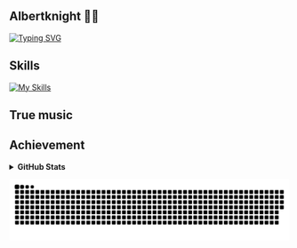 ## Albertknight 🤖👋
[![Typing SVG](https://readme-typing-svg.demolab.com?font=Fira+Code&weight=600&size=32&letterSpacing=-1px&pause=1500&background=FF20A100&vCenter=true&width=700&height=60&lines=Albertknight's+introduction;A+novice+at+web+front-end+development)](https://git.io/typing-svg)




## Skills
[![My Skills](https://skillicons.dev/icons?i=ae,pr,ai,phpstorm,pycharm,idea,react,vite,vscode)](https://skillicons.dev)

## True music

## Achievement
<details>
 <summary><b>GitHub Stats</b></summary>
  <br/>
 
  ![Anurag's GitHub stats](https://github-readme-stats.vercel.app/api?username=AlBERTKNIGHT2023&theme=dark&show_icons=true)
</details>

 ![](https://raw.githubusercontent.com/Albertknight2023/Albertknight2023/refs/heads/output/github-contribution-grid-snake.svg)
<!--
**Albertknight2023/Albertknight2023** is a ✨ _special_ ✨ repository because its `README.md` (this file) appears on your GitHub profile.
Here are some ideas to get you started:

- 🔭 I’m currently working on ...
- 🌱 I’m currently learning ...
- 👯 I’m looking to collaborate on ...
- 🤔 I’m looking for help with ...
- 💬 Ask me about ...
- 📫 How to reach me: ...
- 😄 Pronouns: ...
- ⚡ Fun fact: ...
-->
